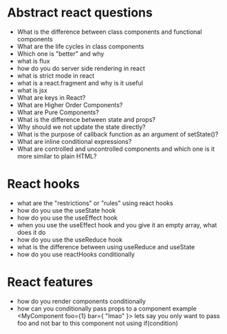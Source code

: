 # Abstract react questions

- What is the difference between class components and functional components
- What are the life cycles in class components
- Which one is "better" and why 
- what is flux
- how do you do server side rendering in react
- what is strict mode in react
- what is a react.fragment and why is it useful
- what is jsx
- What are keys in React?
- What are Higher Order Components?
- What are Pure Components?
- What is the difference between state and props?
- Why should we not update the state directly?
- What is the purpose of callback function as an argument of setState()?
- What are inline conditional expressions?
- What are controlled and uncontrolled components and which one is it more similar to plain HTML? 

# React hooks
- what are the "restrictions" or "rules" using react hooks
- how do you use the useState hook
- how do you use the useEffect hook
- when you use the useEffect hook and you give it an empty array, what does it do
- how do you use the useReduce hook
- what is the difference between using useReduce and useState
- how do you use reactHooks conditionally

# React features
- how do you render components conditionally
- how can you conditionally pass props to a component 
  example <MyComponent foo={1} bar={ "lmao" }> lets say you only want to pass foo and not bar to this component
  not using if(condition)